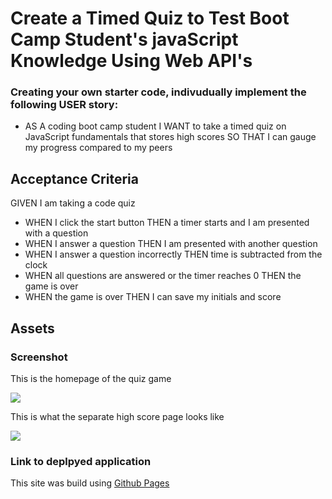 # Create a Timed Quiz to Test Boot Camp Student's javaScript Knowledge Using Web API's

### Creating your own starter code, indivudually implement the following USER story: 

* AS A coding boot camp student I WANT to take a timed quiz on JavaScript fundamentals that stores high scores SO THAT I can gauge my progress compared to my peers

## Acceptance Criteria

GIVEN I am taking a code quiz
* WHEN I click the start button THEN a timer starts and I am presented with a question
* WHEN I answer a question THEN I am presented with another question
* WHEN I answer a question incorrectly THEN time is subtracted from the clock
* WHEN all questions are answered or the timer reaches 0 THEN the game is over
* WHEN the game is over THEN I can save my initials and score

## Assets

### Screenshot 

This is the homepage of the quiz game
<!-- Make sure to resize the pictures so they fit appropriately  -->
![](./assets/####)

This is what the separate high score page looks like 

![](./assets/####)

### Link to deplpyed application 

<!-- Link -->

This site was build using [Github Pages]()